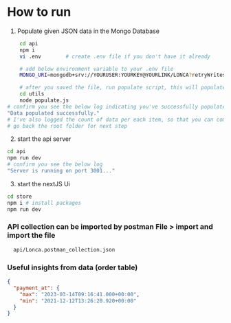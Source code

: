 # How to run

1. Populate given JSON data in the Mongo Database

```bash
    cd api
    npm i
    vi .env        # create .env file if you don't have it already

    # add below environment variable to your .env file
    MONGO_URI=mongodb+srv://YOURUSER:YOURKEY@YOURLINK/LONCA?retryWrites=true&w=majority

    # after you saved the file, run populate script, this will populate data to your db instance
    cd utils
    node populate.js
# confirm you see the below log indicating you've successfully populated
"Data populated successfully."
# I've also logged the count of data per each item, so that you can compare the collection count in your mongo db instance and make sure you've the data
# go back the root folder for next step
```

2. start the api server

```bash
cd api
npm run dev
# confirm you see the below log
"Server is running on port 3001..."
```

3. start the nextJS Ui

```bash
cd store
npm i # install packages
npm run dev
```

### API collection can be imported by postman File > import and import the file

```bash
  api/Lonca.postman_collection.json
```

### Useful insights from data (order table)

```json
{
  "payment_at": {
    "max": "2023-03-14T09:16:41.000+00:00",
    "min": "2021-12-12T13:26:20.920+00:00"
  }
}
```
